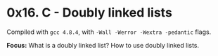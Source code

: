 # 0x16. C - Doubly linked lists

Compiled with `gcc 4.8.4`, with `-Wall -Werror -Wextra -pedantic` flags.

**Focus:** What is a doubly linked list? How to use doubly linked lists.
